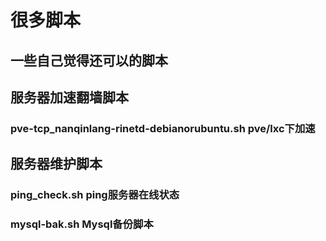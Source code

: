 # 很多脚本
## 一些自己觉得还可以的脚本

## 服务器加速翻墙脚本
### pve-tcp_nanqinlang-rinetd-debianorubuntu.sh pve/lxc下加速


## 服务器维护脚本
### ping_check.sh  ping服务器在线状态
### mysql-bak.sh Mysql备份脚本
